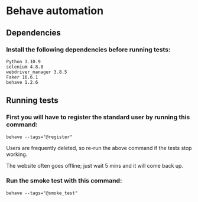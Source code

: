 # Behave automation

## Dependencies

### Install the following dependencies before running tests:

```
Python 3.10.9
selenium 4.8.0
webdriver_manager 3.8.5
Faker 16.6.1
behave 1.2.6
```

## Running tests

### First you will have to register the standard user by running this command:

```
behave --tags="@register"
```

Users are frequently deleted, so re-run the above command if the tests stop working.

The website often goes offline; just wait 5 mins and it will come back up.

### Run the smoke test with this command:

```
behave --tags="@smoke_test"
```
